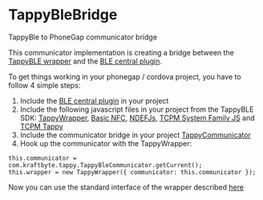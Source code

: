 # TappyBleBridge
TappyBle to PhoneGap communicator bridge

This communicator implementation is creating a bridge between the [TappyBLE wrapper](https://github.com/TapTrack/TcmpTappyWrapperJs) and the [BLE central plugin](https://github.com/don/cordova-plugin-ble-central).

To get things working in your phonegap / cordova project, you have to follow 4 simple steps:

1. Include the [BLE central plugin](https://github.com/don/cordova-plugin-ble-central) in your project
2. Include the following javascript files in your project from the TappyBLE SDK: [TappyWrapper](https://github.com/TapTrack/TcmpTappyWrapperJs/blob/master/dist/wrapper.min.js), [Basic NFC](https://github.com/TapTrack/TcmpBasicNfcFamilyJs/blob/master/dist/basicnfc.min.js), [NDEFJs](https://github.com/TapTrack/NdefJS/blob/master/dist/ndef.min.js), [TCPM System Family JS](https://github.com/TapTrack/TcmpSystemFamilyJs/blob/master/dist/system.min.js) and [TCPM Tappy](https://github.com/TapTrack/TappyTcmpJs/blob/master/dist/tcmptappy.min.js)
3. Include the communicator bridge in your project [TappyCommunicator](https://github.com/debugerr/TappyBleBridge/blob/master/dist/TappyCommunicatorBridge.js)
4. Hook up the communicator with the TappyWrapper:
```
this.communicator = com.kraftbyte.tappy.TappyBleCommunicator.getCurrent();
this.wrapper = new TappyWrapper({ communicator: this.communicator });
```

Now you can use the standard interface of the wrapper described [here](https://github.com/TapTrack/TcmpTappyWrapperJs)


